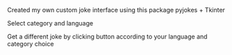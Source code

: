 Created my own custom joke interface using this package pyjokes + Tkinter

Select category and language

Get a different joke by clicking button according to your language and category choice

